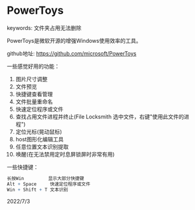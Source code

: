 # PowerToys

keywords: 文件夹占用无法删除  

PowerToys是微软开源的增强Windows使用效率的工具。  

github地址: https://github.com/microsoft/PowerToys  

一些感觉好用的功能：  
1. 图片尺寸调整
2. 文件预览
3. 快捷键查看管理
4. 文件批量重命名
5. 快速定位程序或文件
6. 查找占用文件进程并终止(File Locksmith 选中文件，右键"使用此文件的进程")
7. 定位光标(晃动鼠标)
8. host图形化编辑工具
9. 任意位置文本识别提取
10. 唤醒(在无法禁用定时息屏锁屏时非常有用)

一些快捷键：  
```r
长按Win         显示大部分快捷键
Alt + Space     快速定位程序或文件
Win + Shift + T 文本识别
```


2022/7/3  
